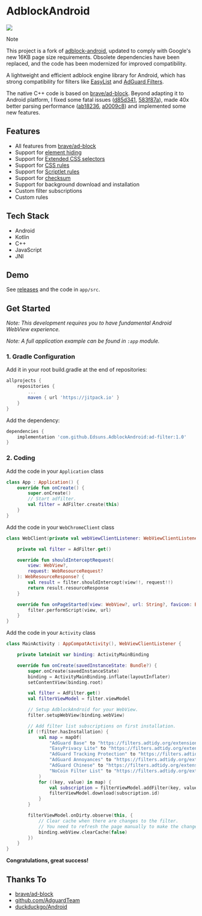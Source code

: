 # AdblockAndroid

[![](https://jitpack.io/v/Edsuns/AdblockAndroid.svg)](https://jitpack.io/#Edsuns/AdblockAndroid)

>[!Note]
> This project is a fork of [adblock-android](https://github.com/adblock-android/adblock-android), updated to comply with Google's new 16KB page size requirements. Obsolete dependencies have been replaced, and the code has been modernized for improved compatibility.

A lightweight and efficient adblock engine library for Android, which has strong compatibility for filters like [EasyList](https://easylist.to/) and [AdGuard Filters](https://kb.adguard.com/en/general/how-to-create-your-own-ad-filters).

The native C++ code is based on [brave/ad-block](https://github.com/brave/ad-block). Beyond adapting it to Android platform, I fixed some fatal issues ([d85d341](https://github.com/Edsuns/AdblockAndroid/commit/d85d341692efbde551712f44b79ae590f4df64d5), [583f87a](https://github.com/Edsuns/AdblockAndroid/commit/583f87a2b193257aff797e3f6ba093e619700335)), made 40x better parsing performance ([ab18236](https://github.com/Edsuns/AdblockAndroid/commit/ab182369edcd2c86d6fbc3e9e2d85ca8ec82954e), [a0009c8](https://github.com/Edsuns/AdblockAndroid/commit/a0009c83857f435ea6c055a2b5fff6ec3ee88bdc)) and implemented some new features.

## Features

- All features from [brave/ad-block](https://github.com/brave/ad-block)
- Support for [element hiding](https://kb.adguard.com/en/general/how-to-create-your-own-ad-filters#cosmetic-elemhide-rules)
- Support for [Extended CSS selectors](https://kb.adguard.com/en/general/how-to-create-your-own-ad-filters#extended-css-selectors)
- Support for [CSS rules](https://kb.adguard.com/en/general/how-to-create-your-own-ad-filters#cosmetic-css-rules)
- Support for [Scriptlet rules](https://kb.adguard.com/en/general/how-to-create-your-own-ad-filters#scriptlets)
- Support for [checksum](https://hg.adblockplus.org/adblockplus/file/tip/validateChecksum.py)
- Support for background download and installation
- Custom filter subscriptions
- Custom rules

## Tech Stack

- Android
- Kotlin
- C++
- JavaScript
- JNI

## Demo

See [releases](https://github.com/Edsuns/AdblockAndroid/releases) and the code in `app/src`.

## Get Started

*Note: This development requires you to have fundamental Android WebView experience.*

*Note: A full application example can be found in `:app` module.*

### 1. Gradle Configuration

Add it in your root build.gradle at the end of repositories:

```groovy
allprojects {
    repositories {
        ...
        maven { url 'https://jitpack.io' }
    }
}
```

Add the dependency:

```groovy
dependencies {
    implementation 'com.github.Edsuns.AdblockAndroid:ad-filter:1.0'
}
```

### 2. Coding

Add the code in your `Application` class

```kotlin
class App : Application() {
    override fun onCreate() {
        super.onCreate()
        // Start adfilter.
        val filter = AdFilter.create(this)
    }
}
```

Add the code in your `WebChromeClient` class

```kotlin
class WebClient(private val webViewClientListener: WebViewClientListener) : WebViewClient() {

    private val filter = AdFilter.get()

    override fun shouldInterceptRequest(
        view: WebView?,
        request: WebResourceRequest?
    ): WebResourceResponse? {
        val result = filter.shouldIntercept(view!!, request!!)
        return result.resourceResponse
    }

    override fun onPageStarted(view: WebView?, url: String?, favicon: Bitmap?) {
        filter.performScript(view, url)
    }
}
```

Add the code in your `Activity` class

```kotlin
class MainActivity : AppCompatActivity(), WebViewClientListener {

    private lateinit var binding: ActivityMainBinding

    override fun onCreate(savedInstanceState: Bundle?) {
        super.onCreate(savedInstanceState)
        binding = ActivityMainBinding.inflate(layoutInflater)
        setContentView(binding.root)

        val filter = AdFilter.get()
        val filterViewModel = filter.viewModel

        // Setup AdblockAndroid for your WebView.
        filter.setupWebView(binding.webView)

        // Add filter list subscriptions on first installation.
        if (!filter.hasInstallation) {
            val map = mapOf(
                "AdGuard Base" to "https://filters.adtidy.org/extension/chromium/filters/2.txt",
                "EasyPrivacy Lite" to "https://filters.adtidy.org/extension/chromium/filters/118_optimized.txt",
                "AdGuard Tracking Protection" to "https://filters.adtidy.org/extension/chromium/filters/3.txt",
                "AdGuard Annoyances" to "https://filters.adtidy.org/extension/chromium/filters/14.txt",
                "AdGuard Chinese" to "https://filters.adtidy.org/extension/chromium/filters/224.txt",
                "NoCoin Filter List" to "https://filters.adtidy.org/extension/chromium/filters/242.txt"
            )
            for ((key, value) in map) {
                val subscription = filterViewModel.addFilter(key, value)
                filterViewModel.download(subscription.id)
            }
        }

        filterViewModel.onDirty.observe(this, {
            // Clear cache when there are changes to the filter.
            // You need to refresh the page manually to make the changes take effect.
            binding.webView.clearCache(false)
        })
    }
}
```

**Congratulations, great success!**

## Thanks To

- [brave/ad-block](https://github.com/brave/ad-block)
- [github.com/AdguardTeam](https://github.com/AdguardTeam)
- [duckduckgo/Android](https://github.com/duckduckgo/Android)
